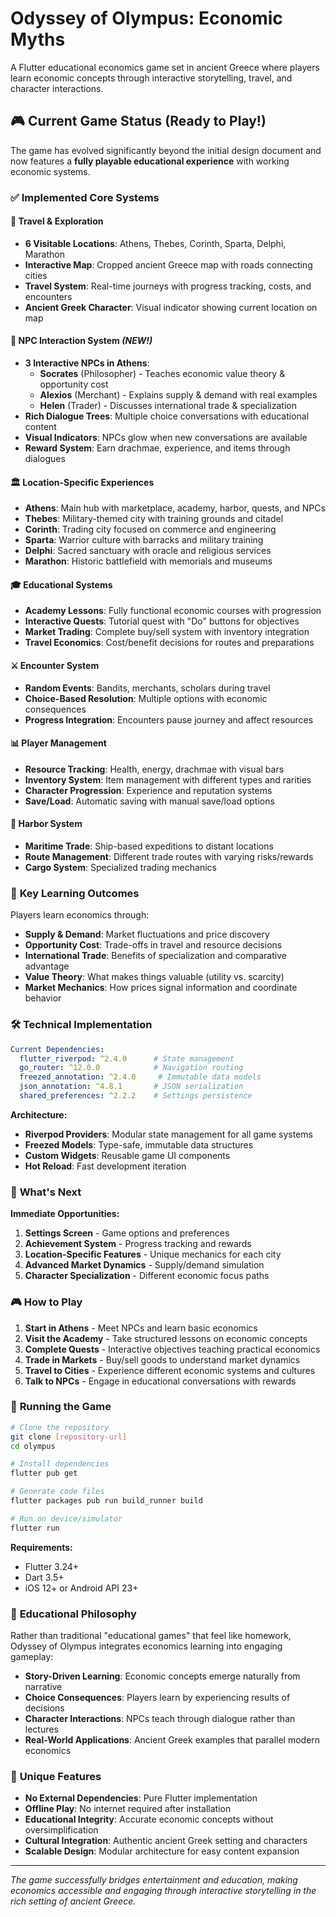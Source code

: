 # Odyssey of Olympus: Economic Myths

A Flutter educational economics game set in ancient Greece where players learn economic concepts through interactive storytelling, travel, and character interactions.

## 🎮 Current Game Status (Ready to Play!)

The game has evolved significantly beyond the initial design document and now features a **fully playable educational experience** with working economic systems.

### ✅ **Implemented Core Systems**

#### **📍 Travel & Exploration**
- **6 Visitable Locations**: Athens, Thebes, Corinth, Sparta, Delphi, Marathon
- **Interactive Map**: Cropped ancient Greece map with roads connecting cities
- **Travel System**: Real-time journeys with progress tracking, costs, and encounters
- **Ancient Greek Character**: Visual indicator showing current location on map

#### **👥 NPC Interaction System** *(NEW!)*
- **3 Interactive NPCs in Athens**:
  - **Socrates** (Philosopher) - Teaches economic value theory & opportunity cost
  - **Alexios** (Merchant) - Explains supply & demand with real examples
  - **Helen** (Trader) - Discusses international trade & specialization
- **Rich Dialogue Trees**: Multiple choice conversations with educational content
- **Visual Indicators**: NPCs glow when new conversations are available
- **Reward System**: Earn drachmae, experience, and items through dialogues

#### **🏛️ Location-Specific Experiences**
- **Athens**: Main hub with marketplace, academy, harbor, quests, and NPCs
- **Thebes**: Military-themed city with training grounds and citadel
- **Corinth**: Trading city focused on commerce and engineering
- **Sparta**: Warrior culture with barracks and military training
- **Delphi**: Sacred sanctuary with oracle and religious services
- **Marathon**: Historic battlefield with memorials and museums

#### **🎓 Educational Systems**
- **Academy Lessons**: Fully functional economic courses with progression
- **Interactive Quests**: Tutorial quest with "Do" buttons for objectives
- **Market Trading**: Complete buy/sell system with inventory integration
- **Travel Economics**: Cost/benefit decisions for routes and preparations

#### **⚔️ Encounter System**
- **Random Events**: Bandits, merchants, scholars during travel
- **Choice-Based Resolution**: Multiple options with economic consequences
- **Progress Integration**: Encounters pause journey and affect resources

#### **📊 Player Management**
- **Resource Tracking**: Health, energy, drachmae with visual bars
- **Inventory System**: Item management with different types and rarities
- **Character Progression**: Experience and reputation systems
- **Save/Load**: Automatic saving with manual save/load options

#### **🚢 Harbor System**
- **Maritime Trade**: Ship-based expeditions to distant locations
- **Route Management**: Different trade routes with varying risks/rewards
- **Cargo System**: Specialized trading mechanics

### 🎯 **Key Learning Outcomes**

Players learn economics through:
- **Supply & Demand**: Market fluctuations and price discovery
- **Opportunity Cost**: Trade-offs in travel and resource decisions
- **International Trade**: Benefits of specialization and comparative advantage
- **Value Theory**: What makes things valuable (utility vs. scarcity)
- **Market Mechanics**: How prices signal information and coordinate behavior

### 🛠️ **Technical Implementation**

```yaml
Current Dependencies:
  flutter_riverpod: ^2.4.0      # State management
  go_router: ^12.0.0            # Navigation routing
  freezed_annotation: ^2.4.0     # Immutable data models
  json_annotation: ^4.8.1       # JSON serialization
  shared_preferences: ^2.2.2    # Settings persistence
```

**Architecture:**
- **Riverpod Providers**: Modular state management for all game systems
- **Freezed Models**: Type-safe, immutable data structures
- **Custom Widgets**: Reusable game UI components
- **Hot Reload**: Fast development iteration

### 🚀 **What's Next**

**Immediate Opportunities:**
1. **Settings Screen** - Game options and preferences
2. **Achievement System** - Progress tracking and rewards
3. **Location-Specific Features** - Unique mechanics for each city
4. **Advanced Market Dynamics** - Supply/demand simulation
5. **Character Specialization** - Different economic focus paths

### 🎮 **How to Play**

1. **Start in Athens** - Meet NPCs and learn basic economics
2. **Visit the Academy** - Take structured lessons on economic concepts
3. **Complete Quests** - Interactive objectives teaching practical economics
4. **Trade in Markets** - Buy/sell goods to understand market dynamics
5. **Travel to Cities** - Experience different economic systems and cultures
6. **Talk to NPCs** - Engage in educational conversations with rewards

### 📱 **Running the Game**

```bash
# Clone the repository
git clone [repository-url]
cd olympus

# Install dependencies
flutter pub get

# Generate code files
flutter packages pub run build_runner build

# Run on device/simulator
flutter run
```

**Requirements:**
- Flutter 3.24+
- Dart 3.5+
- iOS 12+ or Android API 23+

### 🎯 **Educational Philosophy**

Rather than traditional "educational games" that feel like homework, Odyssey of Olympus integrates economics learning into engaging gameplay:

- **Story-Driven Learning**: Economic concepts emerge naturally from narrative
- **Choice Consequences**: Players learn by experiencing results of decisions
- **Character Interactions**: NPCs teach through dialogue rather than lectures
- **Real-World Applications**: Ancient Greek examples that parallel modern economics

### 🌟 **Unique Features**

- **No External Dependencies**: Pure Flutter implementation
- **Offline Play**: No internet required after installation
- **Educational Integrity**: Accurate economic concepts without oversimplification
- **Cultural Integration**: Authentic ancient Greek setting and characters
- **Scalable Design**: Modular architecture for easy content expansion

---

*The game successfully bridges entertainment and education, making economics accessible and engaging through interactive storytelling in the rich setting of ancient Greece.*